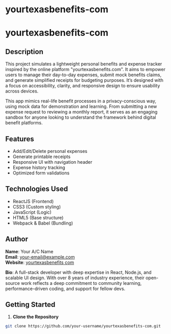 # yourtexasbenefits-com
# yourtexasbenefits-com

## Description

This project simulates a lightweight personal benefits and expense tracker inspired by the online platform "yourtexasbenefits.com". It aims to empower users to manage their day-to-day expenses, submit mock benefits claims, and generate simplified receipts for budgeting purposes. It’s designed with a focus on accessibility, clarity, and responsive design to ensure usability across devices.

This app mimics real-life benefit processes in a privacy-conscious way, using mock data for demonstration and learning. From submitting a new expense request to reviewing a monthly report, it serves as an engaging sandbox for anyone looking to understand the framework behind digital benefit platforms.

## Features

- Add/Edit/Delete personal expenses
- Generate printable receipts
- Responsive UI with navigation header
- Expense history tracking
- Optimized form validations

## Technologies Used

- ReactJS (Frontend)
- CSS3 (Custom styling)
- JavaScript (Logic)
- HTML5 (Base structure)
- Webpack & Babel (Bundling)

## Author

**Name**: Your A/C Name  
**Email**: your-email@example.com  
**Website**: [yourtexasbenefits com](https://www.yourtexasbenefitse.com)

**Bio**: A full-stack developer with deep expertise in React, Node.js, and scalable UI design. With over 8 years of industry experience, their open-source work reflects a deep commitment to community learning, performance-driven coding, and support for fellow devs.

## Getting Started

1. **Clone the Repository**  
```bash
git clone https://github.com/your-username/yourtexasbenefits-com.git
